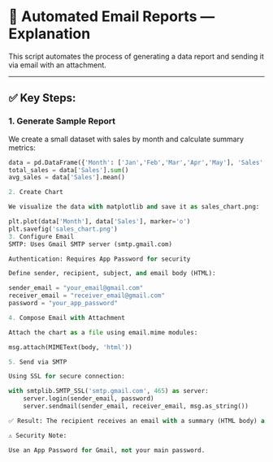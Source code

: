 # 📧 Automated Email Reports — Explanation

This script automates the process of generating a data report and sending it via email with an attachment.

---

## ✅ Key Steps:

### 1. **Generate Sample Report**

We create a small dataset with sales by month and calculate summary metrics:
```python
data = pd.DataFrame({'Month': ['Jan','Feb','Mar','Apr','May'], 'Sales': [1000,1500,1200,1700,2000]})
total_sales = data['Sales'].sum()
avg_sales = data['Sales'].mean()

2. Create Chart

We visualize the data with matplotlib and save it as sales_chart.png:

plt.plot(data['Month'], data['Sales'], marker='o')
plt.savefig('sales_chart.png')
3. Configure Email
SMTP: Uses Gmail SMTP server (smtp.gmail.com)

Authentication: Requires App Password for security

Define sender, recipient, subject, and email body (HTML):

sender_email = "your_email@gmail.com"
receiver_email = "receiver_email@gmail.com"
password = "your_app_password"

4. Compose Email with Attachment

Attach the chart as a file using email.mime modules:

msg.attach(MIMEText(body, 'html'))

5. Send via SMTP

Using SSL for secure connection:

with smtplib.SMTP_SSL('smtp.gmail.com', 465) as server:
    server.login(sender_email, password)
    server.sendmail(sender_email, receiver_email, msg.as_string())

✅ Result: The recipient receives an email with a summary (HTML body) and an attached chart image.

⚠ Security Note:

Use an App Password for Gmail, not your main password.
